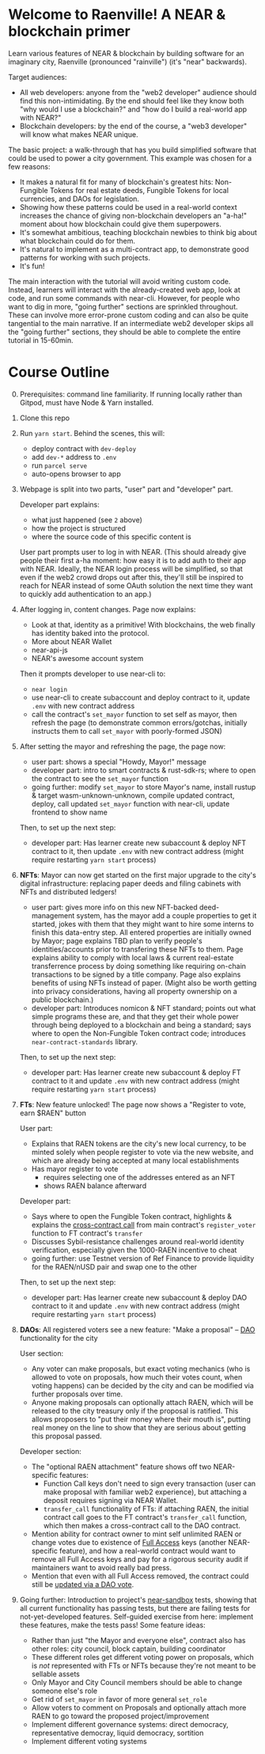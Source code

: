 Welcome to Raenville! A NEAR & blockchain primer
================================================

Learn various features of NEAR & blockchain by building software for an imaginary city, Raenville (pronounced "rainville") (it's "near" backwards).

Target audiences:

* All web developers: anyone from the "web2 developer" audience should find this non-intimidating. By the end should feel like they know both "why would I use a blockchain?" and "how do I build a real-world app with NEAR?"
* Blockchain developers: by the end of the course, a "web3 developer" will know what makes NEAR unique.

The basic project: a walk-through that has you build simplified software that could be used to power a city government. This example was chosen for a few reasons:

* It makes a natural fit for many of blockchain's greatest hits: Non-Fungible Tokens for real estate deeds, Fungible Tokens for local currencies, and DAOs for legislation.
* Showing how these patterns could be used in a real-world context increases the chance of giving non-blockchain developers an "a-ha!" moment about how blockchain could give them superpowers.
* It's somewhat ambitious, teaching blockchain newbies to think big about what blockchain could do for them.
* It's natural to implement as a multi-contract app, to demonstrate good patterns for working with such projects.
* It's fun!

The main interaction with the tutorial will avoid writing custom code. Instead, learners will interact with the already-created web app, look at code, and run some commands with near-cli. However, for people who want to dig in more, "going further" sections are sprinkled throughout. These can involve more error-prone custom coding and can also be quite tangential to the main narrative. If an intermediate web2 developer skips all the "going further" sections, they should be able to complete the entire tutorial in 15-60min.


Course Outline
==============

0. Prerequisites: command line familiarity. If running locally rather than Gitpod, must have Node & Yarn installed.

1. Clone this repo

2. Run `yarn start`. Behind the scenes, this will:

   - deploy contract with `dev-deploy`
   - add `dev-*` address to `.env`
   - run `parcel serve`
   - auto-opens browser to app

3. Webpage is split into two parts, "user" part and "developer" part.

   Developer part explains:

   - what just happened (see `2` above)
   - how the project is structured
   - where the source code of this specific content is

   User part prompts user to log in with NEAR. (This should already give people their first a-ha moment: how easy it is to add auth to their app with NEAR. Ideally, the NEAR login process will be simplified, so that even if the web2 crowd drops out after this, they'll still be inspired to reach for NEAR instead of some OAuth solution the next time they want to quickly add authentication to an app.)

4. After logging in, content changes. Page now explains:

   - Look at that, identity as a primitive! With blockchains, the web finally has identity baked into the protocol.
   - More about NEAR Wallet
   - near-api-js
   - NEAR's awesome account system

   Then it prompts developer to use near-cli to:

   - `near login`
   - use near-cli to create subaccount and deploy contract to it, update `.env` with new contract address
   - call the contract's `set_mayor` function to set self as mayor, then refresh the page (to demonstrate common errors/gotchas, initially instructs them to call `set_mayor` with poorly-formed JSON)

5. After setting the mayor and refreshing the page, the page now:

   - user part: shows a special "Howdy, Mayor!" message
   - developer part: intro to smart contracts & rust-sdk-rs; where to open the contract to see the `set_mayor` function
   - going further: modify `set_mayor` to store Mayor's name, install rustup & target wasm-unknown-unknown, compile updated contract, deploy, call updated `set_mayor` function with near-cli, update frontend to show name

   Then, to set up the next step:

   - developer part: Has learner create new subaccount & deploy NFT contract to it, then update `.env` with new contract address (might require restarting `yarn start` process)

6. **NFTs**: Mayor can now get started on the first major upgrade to the city's digital infrastructure: replacing paper deeds and filing cabinets with NFTs and distributed ledgers!

   - user part: gives more info on this new NFT-backed deed-management system, has the mayor add a couple properties to get it started, jokes with them that they might want to hire some interns to finish this data-entry step. All entered properties are initially owned by Mayor; page explains TBD plan to verify people's identities/accounts prior to transfering these NFTs to them. Page explains ability to comply with local laws & current real-estate transferrence process by doing something like requiring on-chain transactions to be signed by a title company. Page also explains benefits of using NFTs instead of paper. (Might also be worth getting into privacy considerations, having all property ownership on a public blockchain.)
   - developer part: Introduces nomicon & NFT standard; points out what simple programs these are, and that they get their whole power through being deployed to a blockchain and being a standard; says where to open the Non-Fungible Token contract code; introduces `near-contract-standards` library.

   Then, to set up the next step:

   - developer part: Has learner create new subaccount & deploy FT contract to it and update `.env` with new contract address (might require restarting `yarn start` process)

7. **FTs**: New feature unlocked! The page now shows a "Register to vote, earn $RAEN" button

   User part:

   - Explains that RAEN tokens are the city's new local currency, to be minted solely when people register to vote via the new website, and which are already being accepted at many local establishments
   - Has mayor register to vote
     - requires selecting one of the addresses entered as an NFT
     - shows RAEN balance afterward

   Developer part:

   - Says where to open the Fungible Token contract, highlights & explains the [cross-contract call](https://docs.near.org/docs/tutorials/contracts/cross-contract-calls) from main contract's `register_voter` function to FT contract's `transfer`
   - Discusses Sybil-resistance challenges around real-world identity verification, especially given the 1000-RAEN incentive to cheat
   - going further: use Testnet version of Ref Finance to provide liquidity for the RAEN/nUSD pair and swap one to the other

   Then, to set up the next step:

   - developer part: Has learner create new subaccount & deploy DAO contract to it and update `.env` with new contract address (might require restarting `yarn start` process)

8. **DAOs**: All registered voters see a new feature: "Make a proposal" – [DAO](https://whiteboardcrypto.com/what-is-a-dao/) functionality for the city

   User section:

   - Any voter can make proposals, but exact voting mechanics (who is allowed to vote on proposals, how much their votes count, when voting happens) can be decided by the city and can be modified via further proposals over time.
   - Anyone making proposals can optionally attach RAEN, which will be released to the city treasury only if the proposal is ratified. This allows proposers to "put their money where their mouth is", putting real money on the line to show that they are serious about getting this proposal passed.

   Developer section:

   - The "optional RAEN attachment" feature shows off two NEAR-specific features:
     -  Function Call keys don't need to sign every transaction (user can make proposal with familiar web2 experience), but attaching a deposit requires signing via NEAR Wallet.
     - `transfer_call` functionality of FTs: if attaching RAEN, the initial contract call goes to the FT contract's `transfer_call` function, which then makes a cross-contract call to the DAO contract.
   - Mention ability for contract owner to mint self unlimited RAEN or change votes due to existence of [Full Access](https://docs.near.org/docs/concepts/account#access-keys) keys (another NEAR-specific feature), and how a real-world contract would want to remove all Full Access keys and pay for a rigorous security audit if maintainers want to avoid really bad press.
   - Mention that even with all Full Access removed, the contract could still be [updated via a DAO vote](https://sdk-g4yv.onrender.com/upgrading/via-dao-vote).

9. Going further: Introduction to project's [near-sandbox](https://www.npmjs.com/package/near-sandbox) tests, showing that all current functionality has passing tests, but there are failing tests for not-yet-developed features. Self-guided exercise from here: implement these features, make the tests pass! Some feature ideas:

   - Rather than just "the Mayor and everyone else", contract also has other roles: city council, block captain, building coordinator
   - These different roles get different voting power on proposals, which is _not_ represented with FTs or NFTs because they're not meant to be sellable assets
   - Only Mayor and City Council members should be able to change someone else's role
   - Get rid of `set_mayor` in favor of more general `set_role`
   - Allow voters to comment on Proposals and optionally attach more RAEN to go toward the proposed project/improvement
   - Implement different governance systems: direct democracy, representative democray, liquid democracy, sortition
   - Implement different voting systems